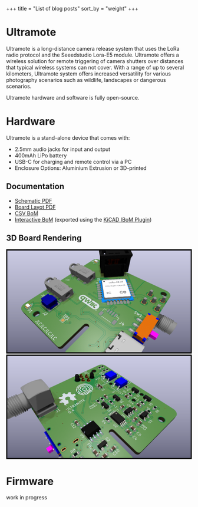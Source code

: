 +++
title = "List of blog posts"
sort_by = "weight"
+++

# Ultramote
Ultramote is a long-distance camera release system that uses the LoRa radio protocol and the Seeedstudio Lora-E5 module. Ultramote offers a wireless solution for remote triggering of camera shutters over distances that typical wireless systems can not cover. With a range of up to several kilometers, Ultramote system offers increased versatility for various photography scenarios such as wildlife, landscapes or dangerous scenarios. 

Ultramote hardware and software is fully open-source.

# Hardware
Ultramote is a stand-alone device that comes with:
- 2.5mm audio jacks for input and output
- 400mAh LiPo battery
- USB-C for charging and remote control via a PC
- Enclosure Options: Aluminium Extrusion or 3D-printed

## Documentation
- [Schematic PDF](kibot_generated/docs/ultramote-schematic.pdf)
- [Board Layot PDF](kibot_generated/docs/ultramote-pcb-layers.pdf)
- [CSV BoM](kibot_generated/docs/bom/bom_ultramote.csv)
- [Interactive BoM](kibot_generated/docs/bom/ultramote-ibom.html) (exported using the [KiCAD IBoM Plugin](https://github.com/openscopeproject/InteractiveHtmlBom))

## 3D Board Rendering
![Rendering Top](kibot_generated/docs/img/ultramote-top.png)
![Rendering Bottom](kibot_generated/docs/img/ultramote-bottom.png)

# Firmware
work in progress

